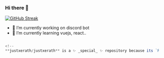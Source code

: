 ### Hi there 👋


[![GitHub Streak](https://streak-stats.demolab.com?user=justxerath&theme=dark&border_radius=3.9&mode=weekly&card_width=500)](https://git.io/streak-stats)

- 🔭 I’m currently working on discord bot
- 🌱 I’m currently learning vuejs, react..
```js const justxerath

<!--
**justxerath/justxerath** is a ✨ _special_ ✨ repository because its `README.md` (this file) appears on your GitHub profile.
